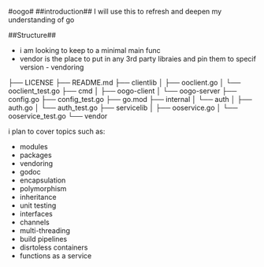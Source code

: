 #oogo#
##introduction##
I will use this to refresh and deepen my understanding of go


##Structure##

- i am looking to keep to a minimal main func
- vendor is the place to put in any 3rd party libraies and pin them to specif version - vendoring


├── LICENSE
├── README.md
├── clientlib
│   ├── ooclient.go
│   └── ooclient_test.go
├── cmd
│   ├── oogo-client
│   └── oogo-server
├── config.go
├── config_test.go
├── go.mod
├── internal
│   └── auth
│       ├── auth.go
│       └── auth_test.go
├── servicelib
│    ├── ooservice.go
│    └── ooservice_test.go
└── vendor



i plan to cover topics such as:
- modules
- packages
- vendoring
- godoc
- encapsulation
- polymorphism
- inheritance
- unit testing
- interfaces
- channels
- multi-threading
- build pipelines
- disrtoless containers
- functions as a service

